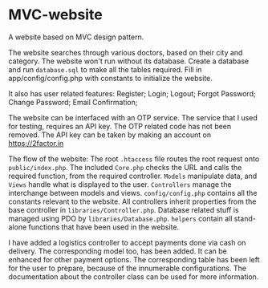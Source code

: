 # MVC-website
A website based on MVC design pattern.

The website searches through various doctors, based on their city and category.
The website won't run without its database.
Create a database and run `database.sql` to make all the tables required.
Fill in app/config/config.php with constants to initialize the website.

It also has user related features:
	Register;
	Login;
	Logout;
	Forgot Password;
	Change Password;
	Email Confirmation;

The website can be interfaced with an OTP service.
The service that I used for testing, requires an API key.
The OTP related code has not been removed.
The API key can be taken by making an account on https://2factor.in

The flow of the website:
	The root `.htaccess` file routes the root request onto `public/index.php`.
	The included `Core.php` checks the URL and calls the required function, from the required controller.
	`Models` manipulate data, and `Views` handle what is displayed to the user.
	`Controllers` manage the interchange between models and views.
	`config/config.php` contains all the constants relevant to the website.
	All controllers inherit properties from the base controller in `libraries/Controller.php`.
	Database related stuff is managed using PDO by `libraries/Database.php`.
	`helpers` contain all stand-alone functions that have been used in the website.

I have added a logistics controller to accept payments done via cash on delivery.
The corresponding model too, has been added. It can be enhanced for other payment options.
The corresponding table has been left for the user to prepare, because of the innumerable configurations.
The documentation about the controller class can be used for more information.